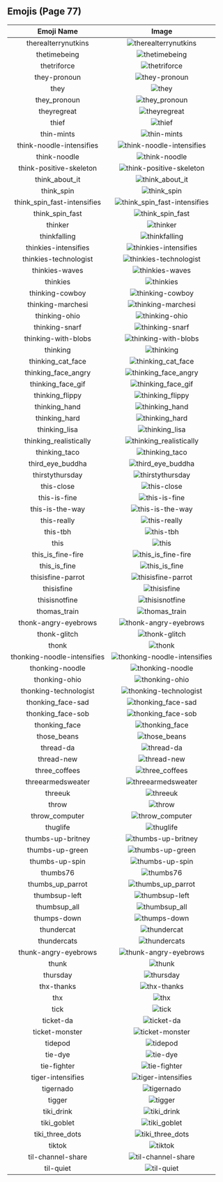 
  ## Emojis (Page 77)
  |Emoji Name|Image|
  | :-: | :-: |
  |therealterrynutkins| ![therealterrynutkins](/output/therealterrynutkins.png)|
  |thetimebeing| ![thetimebeing](/output/thetimebeing.jpg)|
  |thetriforce| ![thetriforce](/output/thetriforce.png)|
  |they-pronoun| ![they-pronoun](/output/they-pronoun.png)|
  |they| ![they](/output/they.jpg)|
  |they_pronoun| ![they_pronoun](/output/they_pronoun.png)|
  |theyregreat| ![theyregreat](/output/theyregreat.png)|
  |thief| ![thief](/output/thief.gif)|
  |thin-mints| ![thin-mints](/output/thin-mints.png)|
  |think-noodle-intensifies| ![think-noodle-intensifies](/output/think-noodle-intensifies.gif)|
  |think-noodle| ![think-noodle](/output/think-noodle.png)|
  |think-positive-skeleton| ![think-positive-skeleton](/output/think-positive-skeleton.png)|
  |think_about_it| ![think_about_it](/output/think_about_it.png)|
  |think_spin| ![think_spin](/output/think_spin.gif)|
  |think_spin_fast-intensifies| ![think_spin_fast-intensifies](/output/think_spin_fast-intensifies.gif)|
  |think_spin_fast| ![think_spin_fast](/output/think_spin_fast.gif)|
  |thinker| ![thinker](/output/thinker.jpg)|
  |thinkfalling| ![thinkfalling](/output/thinkfalling.gif)|
  |thinkies-intensifies| ![thinkies-intensifies](/output/thinkies-intensifies.gif)|
  |thinkies-technologist| ![thinkies-technologist](/output/thinkies-technologist.png)|
  |thinkies-waves| ![thinkies-waves](/output/thinkies-waves.gif)|
  |thinkies| ![thinkies](/output/thinkies.png)|
  |thinking-cowboy| ![thinking-cowboy](/output/thinking-cowboy.png)|
  |thinking-marchesi| ![thinking-marchesi](/output/thinking-marchesi.png)|
  |thinking-ohio| ![thinking-ohio](/output/thinking-ohio.gif)|
  |thinking-snarf| ![thinking-snarf](/output/thinking-snarf.png)|
  |thinking-with-blobs| ![thinking-with-blobs](/output/thinking-with-blobs.png)|
  |thinking| ![thinking](/output/thinking.gif)|
  |thinking_cat_face| ![thinking_cat_face](/output/thinking_cat_face.png)|
  |thinking_face_angry| ![thinking_face_angry](/output/thinking_face_angry.png)|
  |thinking_face_gif| ![thinking_face_gif](/output/thinking_face_gif.gif)|
  |thinking_flippy| ![thinking_flippy](/output/thinking_flippy.gif)|
  |thinking_hand| ![thinking_hand](/output/thinking_hand.png)|
  |thinking_hard| ![thinking_hard](/output/thinking_hard.gif)|
  |thinking_lisa| ![thinking_lisa](/output/thinking_lisa.png)|
  |thinking_realistically| ![thinking_realistically](/output/thinking_realistically.png)|
  |thinking_taco| ![thinking_taco](/output/thinking_taco.png)|
  |third_eye_buddha| ![third_eye_buddha](/output/third_eye_buddha.gif)|
  |thirstythursday| ![thirstythursday](/output/thirstythursday.png)|
  |this-close| ![this-close](/output/this-close.png)|
  |this-is-fine| ![this-is-fine](/output/this-is-fine.gif)|
  |this-is-the-way| ![this-is-the-way](/output/this-is-the-way.png)|
  |this-really| ![this-really](/output/this-really.gif)|
  |this-tbh| ![this-tbh](/output/this-tbh.png)|
  |this| ![this](/output/this.gif)|
  |this_is_fine-fire| ![this_is_fine-fire](/output/this_is_fine-fire.gif)|
  |this_is_fine| ![this_is_fine](/output/this_is_fine.gif)|
  |thisisfine-parrot| ![thisisfine-parrot](/output/thisisfine-parrot.gif)|
  |thisisfine| ![thisisfine](/output/thisisfine.png)|
  |thisisnotfine| ![thisisnotfine](/output/thisisnotfine.png)|
  |thomas_train| ![thomas_train](/output/thomas_train.png)|
  |thonk-angry-eyebrows| ![thonk-angry-eyebrows](/output/thonk-angry-eyebrows.png)|
  |thonk-glitch| ![thonk-glitch](/output/thonk-glitch.gif)|
  |thonk| ![thonk](/output/thonk.png)|
  |thonking-noodle-intensifies| ![thonking-noodle-intensifies](/output/thonking-noodle-intensifies.gif)|
  |thonking-noodle| ![thonking-noodle](/output/thonking-noodle.png)|
  |thonking-ohio| ![thonking-ohio](/output/thonking-ohio.png)|
  |thonking-technologist| ![thonking-technologist](/output/thonking-technologist.png)|
  |thonking_face-sad| ![thonking_face-sad](/output/thonking_face-sad.png)|
  |thonking_face-sob| ![thonking_face-sob](/output/thonking_face-sob.png)|
  |thonking_face| ![thonking_face](/output/thonking_face.png)|
  |those_beans| ![those_beans](/output/those_beans.png)|
  |thread-da| ![thread-da](/output/thread-da.png)|
  |thread-new| ![thread-new](/output/thread-new.png)|
  |three_coffees| ![three_coffees](/output/three_coffees.png)|
  |threearmedsweater| ![threearmedsweater](/output/threearmedsweater.jpg)|
  |threeuk| ![threeuk](/output/threeuk.png)|
  |throw| ![throw](/output/throw.png)|
  |throw_computer| ![throw_computer](/output/throw_computer.gif)|
  |thuglife| ![thuglife](/output/thuglife.png)|
  |thumbs-up-britney| ![thumbs-up-britney](/output/thumbs-up-britney.gif)|
  |thumbs-up-green| ![thumbs-up-green](/output/thumbs-up-green.png)|
  |thumbs-up-spin| ![thumbs-up-spin](/output/thumbs-up-spin.gif)|
  |thumbs76| ![thumbs76](/output/thumbs76.png)|
  |thumbs_up_parrot| ![thumbs_up_parrot](/output/thumbs_up_parrot.gif)|
  |thumbsup-left| ![thumbsup-left](/output/thumbsup-left.png)|
  |thumbsup_all| ![thumbsup_all](/output/thumbsup_all.gif)|
  |thumps-down| ![thumps-down](/output/thumps-down.gif)|
  |thundercat| ![thundercat](/output/thundercat.gif)|
  |thundercats| ![thundercats](/output/thundercats.png)|
  |thunk-angry-eyebrows| ![thunk-angry-eyebrows](/output/thunk-angry-eyebrows.png)|
  |thunk| ![thunk](/output/thunk.png)|
  |thursday| ![thursday](/output/thursday.jpg)|
  |thx-thanks| ![thx-thanks](/output/thx-thanks.png)|
  |thx| ![thx](/output/thx.png)|
  |tick| ![tick](/output/tick.png)|
  |ticket-da| ![ticket-da](/output/ticket-da.png)|
  |ticket-monster| ![ticket-monster](/output/ticket-monster.gif)|
  |tidepod| ![tidepod](/output/tidepod.jpg)|
  |tie-dye| ![tie-dye](/output/tie-dye.png)|
  |tie-fighter| ![tie-fighter](/output/tie-fighter.png)|
  |tiger-intensifies| ![tiger-intensifies](/output/tiger-intensifies.gif)|
  |tigernado| ![tigernado](/output/tigernado.jpg)|
  |tigger| ![tigger](/output/tigger.png)|
  |tiki_drink| ![tiki_drink](/output/tiki_drink.png)|
  |tiki_goblet| ![tiki_goblet](/output/tiki_goblet.png)|
  |tiki_three_dots| ![tiki_three_dots](/output/tiki_three_dots.png)|
  |tiktok| ![tiktok](/output/tiktok.png)|
  |til-channel-share| ![til-channel-share](/output/til-channel-share.png)|
  |til-quiet| ![til-quiet](/output/til-quiet.png)|
  